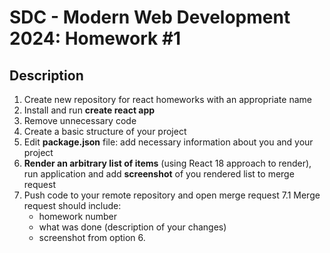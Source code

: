 # SDC - Modern Web Development 2024: Homework #1

## Description
1. Create new repository for react homeworks with an appropriate name
2. Install and run **create react app**
3. Remove unnecessary code
4. Create a basic structure of your project
5. Edit **package.json** file: add necessary information about you and your project
6. **Render an arbitrary list of items** (using React 18 approach to render), run application and add **screenshot** of you rendered list to merge request
7. Push code to your remote repository and open merge request
   7.1 Merge request should include:
    - homework number
    - what was done (description of your changes)
    - screenshot from option 6.
